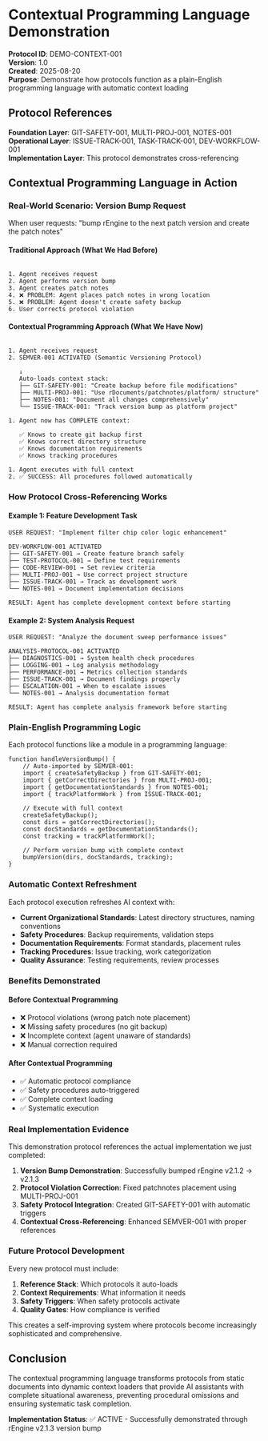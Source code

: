 # Contextual Programming Language Demonstration

**Protocol ID**: DEMO-CONTEXT-001  
**Version**: 1.0  
**Created**: 2025-08-20  
**Purpose**: Demonstrate how protocols function as a plain-English programming language with automatic context loading

## Protocol References

**Foundation Layer**: GIT-SAFETY-001, MULTI-PROJ-001, NOTES-001  
**Operational Layer**: ISSUE-TRACK-001, TASK-TRACK-001, DEV-WORKFLOW-001  
**Implementation Layer**: This protocol demonstrates cross-referencing

## Contextual Programming Language in Action

### Real-World Scenario: Version Bump Request

When user requests: "bump rEngine to the next patch version and create the patch notes"

#### Traditional Approach (What We Had Before)

```text

1. Agent receives request
2. Agent performs version bump
3. Agent creates patch notes
4. ❌ PROBLEM: Agent places patch notes in wrong location
5. ❌ PROBLEM: Agent doesn't create safety backup
6. User corrects protocol violation

```

#### Contextual Programming Approach (What We Have Now)

```text

1. Agent receives request
2. SEMVER-001 ACTIVATED (Semantic Versioning Protocol)

   ↓
   Auto-loads context stack:
   ├── GIT-SAFETY-001: "Create backup before file modifications"
   ├── MULTI-PROJ-001: "Use rDocuments/patchnotes/platform/ structure"
   ├── NOTES-001: "Document all changes comprehensively"
   └── ISSUE-TRACK-001: "Track version bump as platform project"
   
1. Agent now has COMPLETE context:

   ✅ Knows to create git backup first
   ✅ Knows correct directory structure
   ✅ Knows documentation requirements
   ✅ Knows tracking procedures
   
1. Agent executes with full context
2. ✅ SUCCESS: All procedures followed automatically

```

### How Protocol Cross-Referencing Works

#### Example 1: Feature Development Task

```text
USER REQUEST: "Implement filter chip color logic enhancement"

DEV-WORKFLOW-001 ACTIVATED
├── GIT-SAFETY-001 → Create feature branch safely
├── TEST-PROTOCOL-001 → Define test requirements
├── CODE-REVIEW-001 → Set review criteria
├── MULTI-PROJ-001 → Use correct project structure
├── ISSUE-TRACK-001 → Track as development work
└── NOTES-001 → Document implementation decisions

RESULT: Agent has complete development context before starting
```

#### Example 2: System Analysis Request

```text
USER REQUEST: "Analyze the document sweep performance issues"

ANALYSIS-PROTOCOL-001 ACTIVATED
├── DIAGNOSTICS-001 → System health check procedures
├── LOGGING-001 → Log analysis methodology
├── PERFORMANCE-001 → Metrics collection standards
├── ISSUE-TRACK-001 → Document findings properly
├── ESCALATION-001 → When to escalate issues
└── NOTES-001 → Analysis documentation format

RESULT: Agent has complete analysis framework before starting
```

### Plain-English Programming Logic

Each protocol functions like a module in a programming language:

```text
function handleVersionBump() {
    // Auto-imported by SEMVER-001:
    import { createSafetyBackup } from GIT-SAFETY-001;
    import { getCorrectDirectories } from MULTI-PROJ-001;
    import { getDocumentationStandards } from NOTES-001;
    import { trackPlatformWork } from ISSUE-TRACK-001;
    
    // Execute with full context
    createSafetyBackup();
    const dirs = getCorrectDirectories();
    const docStandards = getDocumentationStandards();
    const tracking = trackPlatformWork();
    
    // Perform version bump with complete context
    bumpVersion(dirs, docStandards, tracking);
}
```

### Automatic Context Refreshment

Each protocol execution refreshes AI context with:

- **Current Organizational Standards**: Latest directory structures, naming conventions
- **Safety Procedures**: Backup requirements, validation steps
- **Documentation Requirements**: Format standards, placement rules
- **Tracking Procedures**: Issue tracking, work categorization
- **Quality Assurance**: Testing requirements, review processes

### Benefits Demonstrated

#### Before Contextual Programming

- ❌ Protocol violations (wrong patch note placement)
- ❌ Missing safety procedures (no git backup)
- ❌ Incomplete context (agent unaware of standards)
- ❌ Manual correction required

#### After Contextual Programming

- ✅ Automatic protocol compliance
- ✅ Safety procedures auto-triggered
- ✅ Complete context loading
- ✅ Systematic execution

### Real Implementation Evidence

This demonstration protocol references the actual implementation we just completed:

1. **Version Bump Demonstration**: Successfully bumped rEngine v2.1.2 → v2.1.3
2. **Protocol Violation Correction**: Fixed patchnotes placement using MULTI-PROJ-001
3. **Safety Protocol Integration**: Created GIT-SAFETY-001 with automatic triggers
4. **Contextual Cross-Referencing**: Enhanced SEMVER-001 with proper references

### Future Protocol Development

Every new protocol must include:

1. **Reference Stack**: Which protocols it auto-loads
2. **Context Requirements**: What information it needs
3. **Safety Triggers**: When safety protocols activate
4. **Quality Gates**: How compliance is verified

This creates a self-improving system where protocols become increasingly sophisticated and comprehensive.

## Conclusion

The contextual programming language transforms protocols from static documents into dynamic context loaders that provide AI assistants with complete situational awareness, preventing procedural omissions and ensuring systematic task completion.

**Implementation Status**: ✅ ACTIVE - Successfully demonstrated through rEngine v2.1.3 version bump
